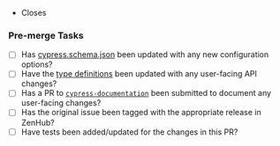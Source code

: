 <!--
Thanks for contributing!
Read our contribution guidelines here: https://github.com/cypress-io/cypress/blob/develop/CONTRIBUTING.md
-->

- Closes <!-- Add issue number here, for example "Closes #1234" -->

### Pre-merge Tasks

<!-- 
The following tasks must be completed before a PR can be merged.
You can delete any of these tasks if they are not applicable to the changes in this PR. 
-->

- [ ] Has [cypress.schema.json](cli/schema/cypress.schema.json) been updated with any new configuration options?
- [ ] Have the [type definitions](cli/types/index.d.ts) been updated with any user-facing API changes?
- [ ] Has a PR to [`cypress-documentation`](https://github.com/cypress-io/cypress-documentation) been submitted to document any user-facing changes? <!-- Link to PR here -->
- [ ] Has the original issue been tagged with the appropriate release in ZenHub?
- [ ] Have tests been added/updated for the changes in this PR?
